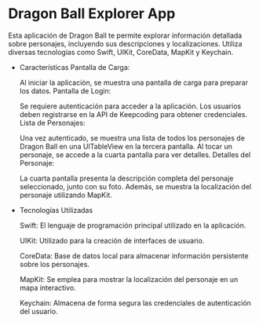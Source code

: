 
# Dragon Ball Explorer App
Esta aplicación de Dragon Ball te permite explorar información detallada sobre personajes, incluyendo sus descripciones y localizaciones. Utiliza diversas tecnologías como Swift, UIKit, CoreData, MapKit y Keychain.

- Características
    Pantalla de Carga:

    Al iniciar la aplicación, se muestra una pantalla de carga para preparar los datos.
    Pantalla de Login:

    Se requiere autenticación para acceder a la aplicación.
    Los usuarios deben registrarse en la API de Keepcoding para obtener credenciales.
    Lista de Personajes:

    Una vez autenticado, se muestra una lista de todos los personajes de Dragon Ball en una UITableView en la tercera pantalla.
    Al tocar un personaje, se accede a la cuarta pantalla para ver detalles.
    Detalles del Personaje:

    La cuarta pantalla presenta la descripción completa del personaje seleccionado, junto con su foto.
    Además, se muestra la localización del personaje utilizando MapKit.

- Tecnologías Utilizadas

    Swift:
    El lenguaje de programación principal utilizado en la aplicación.

    UIKit:
    Utilizado para la creación de interfaces de usuario.

    CoreData:
    Base de datos local para almacenar información persistente sobre los personajes.

    MapKit:
    Se emplea para mostrar la localización del personaje en un mapa interactivo.

    Keychain:
    Almacena de forma segura las credenciales de autenticación del usuario.
